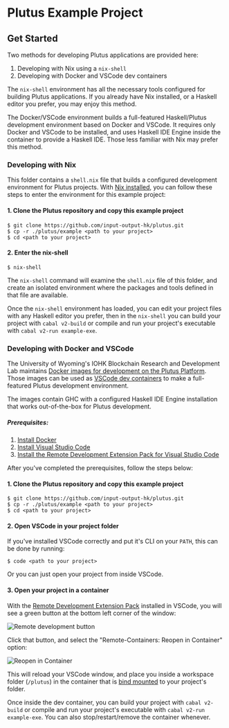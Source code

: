 # Plutus Example Project

## Get Started

Two methods for developing Plutus applications are provided here:

1. Developing with Nix using a `nix-shell`
2. Developing with Docker and VSCode dev containers

The `nix-shell` environment has all the necessary tools configured for building
Plutus applications. If you already have Nix installed, or a Haskell editor you
prefer, you may enjoy this method.

The Docker/VSCode environment builds a full-featured Haskell/Plutus development environment
based on Docker and VSCode. It requires only Docker and VSCode to be installed, and uses Haskell IDE
Engine inside the container to provide a Haskell IDE. Those less familiar with Nix 
may prefer this method.

### Developing with Nix

This folder contains a `shell.nix` file that builds a configured development
environment for Plutus projects. With [Nix installed](https://nixos.org/nix/manual/#chap-installation),
you can follow these steps to enter the environment for this example project:

#### 1. Clone the Plutus repository and copy this example project

```
$ git clone https://github.com/input-output-hk/plutus.git
$ cp -r ./plutus/example <path to your project>
$ cd <path to your project>
```

#### 2. Enter the nix-shell

```
$ nix-shell
```

The `nix-shell` command will examine the `shell.nix` file of this folder, and create
an isolated environment where the packages and tools defined in that file are available.

Once the `nix-shell` environment has loaded, you can edit your project files
with any Haskell editor you prefer, then in the `nix-shell` you can build your project with 
`cabal v2-build` or compile and run your project's executable with `cabal v2-run example-exe`.

### Developing with Docker and VSCode

The University of Wyoming's IOHK Blockchain Research and Development Lab
maintains [Docker images for development on the Plutus Platform](https://hub.docker.com/repository/docker/uwyoiohk/plutus-development).
Those images can be used as [VSCode dev containers](https://code.visualstudio.com/docs/remote/containers)
to make a full-featured Plutus development environment.

The images contain GHC with a configured Haskell IDE Engine installation that
works out-of-the-box for Plutus development.

##### Prerequisites:

1. [Install Docker](https://docs.docker.com/get-docker/)
2. [Install Visual Studio Code](https://code.visualstudio.com/)
3. [Install the Remote Development Extension Pack for Visual Studio Code](https://marketplace.visualstudio.com/items?itemName=ms-vscode-remote.vscode-remote-extensionpack)

After you've completed the prerequisites, follow the steps below:

#### 1. Clone the Plutus repository and copy this example project

```
$ git clone https://github.com/input-output-hk/plutus.git
$ cp -r ./plutus/example <path to your project>
$ cd <path to your project>
```

#### 2. Open VSCode in your project folder

If you've installed VSCode correctly and put it's CLI on your `PATH`,
this can be done by running:

```
$ code <path to your project>
```

Or you can just open your project from inside VSCode.

#### 3. Open your project in a container

With the [Remote Development Extension Pack](https://marketplace.visualstudio.com/items?itemName=ms-vscode-remote.vscode-remote-extensionpack)
installed in VSCode, you will see a green button at the bottom left corner of
the window:

![Remote development button](https://i.imgur.com/LfIEZsB.png)

Click that button, and select the "Remote-Containers: Reopen in Container"
option:

![Reopen in Container](https://i.imgur.com/k1ELZel.jpg)

This will reload your VSCode window, and place you inside a workspace folder (`/plutus`) in
the container that is [bind mounted](https://docs.docker.com/storage/bind-mounts/)
to your project's folder.

Once inside the dev container, you can build your project with `cabal v2-build`
or compile and run your project's executable with `cabal v2-run example-exe`. You can
also stop/restart/remove the container whenever.
